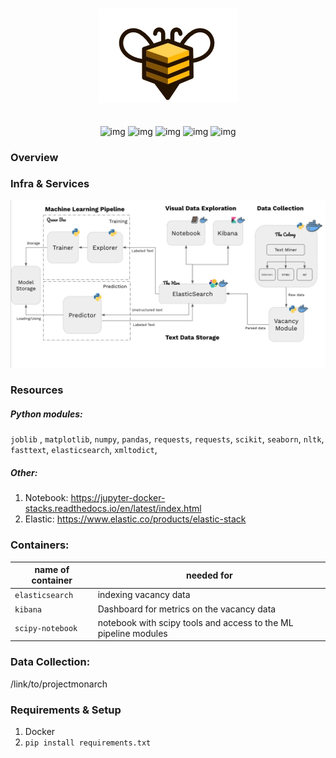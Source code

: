 <h1 align="center">
  <img src="media/bee.png" alt="Logo" />
</h1>
<h2 align="center">
</h2>

<div align="center">

![img](https://img.shields.io/badge/Python-3.7-blue.svg?style=popout&logo=python)
![img](https://img.shields.io/badge/ElasticSearch-7.0.0-purple.svg?style=popout&logo=Elasticsearch)
![img](https://img.shields.io/badge/Kibana-7.7.0-purple.svg?style=popout&logo=Kibana)
![img](https://img.shields.io/badge/Jupyter-notebook-orange.svg?style=popout&logo=Jupyter)
![img](https://img.shields.io/badge/Docker-compose-blue.svg?style=popout&logo=docker)
</div>

### Overview


### Infra & Services
<div align="center">
<img  src="media/overview.png" alt="Logo"/>
</div>



### Resources
##### Python modules:
`joblib` , 
`matplotlib`,
`numpy`,
`pandas`,
`requests`,
`requests`,
`scikit`,
`seaborn`,
`nltk`,
`fasttext`,
`elasticsearch`,
`xmltodict`,

##### Other:
1. Notebook: https://jupyter-docker-stacks.readthedocs.io/en/latest/index.html
2. Elastic: https://www.elastic.co/products/elastic-stack

### Containers:
| name of container         | needed for |
| ------------------      | ----------     |
| `elasticsearch`   | indexing vacancy data |
| `kibana` | Dashboard for metrics on the vacancy data |
| `scipy-notebook`  | notebook with scipy tools and access to the ML pipeline modules |

### Data Collection:
 /link/to/projectmonarch
 
### Requirements & Setup

1. Docker
2. `pip install requirements.txt`


